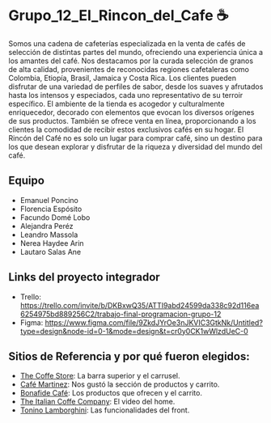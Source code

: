 # Grupo_12_El_Rincon_del_Cafe ☕️

Somos una cadena de cafeterías especializada en la venta de cafés de selección de distintas partes del mundo, ofreciendo una experiencia única a los amantes del café.
Nos destacamos por la curada selección de granos de alta calidad, provenientes de reconocidas regiones cafetaleras como Colombia, Etiopía, Brasil, Jamaica y Costa Rica.
Los clientes pueden disfrutar de una variedad de perfiles de sabor, desde los suaves y afrutados hasta los intensos y especiados, cada uno representativo de su terroir específico.
El ambiente de la tienda es acogedor y culturalmente enriquecedor, decorado con elementos que evocan los diversos orígenes de sus productos.
También se ofrece venta en línea, proporcionando a los clientes la comodidad de recibir estos exclusivos cafés en su hogar.
El Rincón del Café no es solo un lugar para comprar café, sino un destino para los que desean explorar y disfrutar de la riqueza y diversidad del mundo del café.

## Equipo

- Emanuel Poncino
- Florencia Espósito
- Facundo Domé Lobo
- Alejandra Peréz
- Leandro Massola
- Nerea Haydee Arin
- Lautaro Salas Ane

## Links del proyecto integrador

- Trello: https://trello.com/invite/b/DKBxwQ35/ATTI9abd24599da338c92d116ea6254975bd889256C2/trabajo-final-programacion-grupo-12
- Figma: https://www.figma.com/file/9ZkdJYrOe3nJKVIC3GtkNk/Untitled?type=design&node-id=0-1&mode=design&t=cr0y0CK1wWlzdUeC-0

## Sitios de Referencia y por qué fueron elegidos:

- [The Coffe Store](https://www.thecoffeestore.com/): La barra superior y el carrusel.
- [Café Martinez](https://www.cafemartinez.com/): Nos gustó la sección de productos y carrito.
- [Bonafide Café](https://bonafidecafe.com.ar/producto/cafe-fluminense/): Los productos que ofrecen y el carrito.
- [The Italian Coffe Company](https://www.italiancoffee.com/): El video del home.
- [Tonino Lamborghini](https://lamborghini.it/pages/details-luxury-beverages): Las funcionalidades del front.

